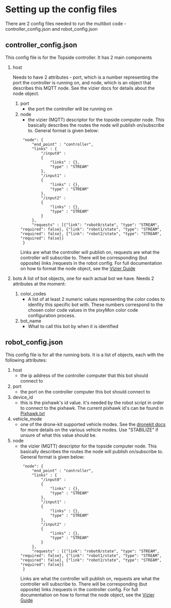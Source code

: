 # Setting up the config files
There are 2 config files needed to run the multibot code - controller_config.json and robot_config.json
## controller_config.json
This config file is for the Topside controller. It has 2 main components
1. host

    Needs to have 2 attributes - port, which is a number representing the port the controller is running on, and node, which is an object that describes this MQTT node. See the vizier docs for details about the node object.
    1. port
       - the port the controller will be running on
    2. node
       - the vizier (MQTT) descriptor for the topside computer node. This basically describes the routes the node will publish on/subscribe to. General format is given below:
       ```
        "node": {
            "end_point" : "controller",
            "links" : {
                "/input0" :
                {
                    "links" : {},
                    "type" : "STREAM"
                },
                "/input1" :
                {
                    "links" : {},
                    "type" : "STREAM"
                },
                "/input2" :
                {
                    "links" : {},
                    "type" : "STREAM"
                }
            },
            "requests" : [{"link": "robot0/state", "type": "STREAM", "required": false}, {"link": "robot1/state", "type": "STREAM", "required": false}, {"link": "robot2/state", "type": "STREAM", "required": false}]
        }
       ```
          Links are what the controller will publish on, requests are what the controller will subscribe to. There will be corresponding (but opposite) links /requests in the robot config. For full documentation on how to format the node object, see the [Vizier Guide](https://github.com/nthieu173/SwimmingSwarm/blob/master/Documentation/Software/Vizier.md#installation)
2. bots
    A list of bot objects, one for each actual bot we have. Needs 2 attributes at the moment:
    1. color_codes
       - A list of at least 2 numeric values representing the color codes to idenfity this specific bot with. These numbers correspond to the chosen color code values in the pixyMon color code configuration process.
    2. bot_name
       - What to call this bot by when it is identified

## robot_config.json
This config file is for all the running bots. It is a list of objects, each with the following attributes:
1. host
   - the ip address of the controller computer that this bot should connect to
2. port
   - the port on the controller computer this bot should connect to
3. device_id
   - this is the pixhawk's id value. it's needed by the robot script in order to connect to the pixhawk. The current pixhawk id's can be found in [Pixhawk.txt](https://github.com/tom-hightower/SwimmingSwarm/blob/master/util/Pixhawk.txt)
4. vehicle_mode
   - one of the drone-kit supported vehicle modes. See the [dronekit docs](https://dronekit-python.readthedocs.io/en/latest/automodule.html#dronekit.VehicleMode) for more details on the various vehicle modes. Use "STABILIZE" if unsure of what this value should be.
5. node
   - the vizier (MQTT) descriptor for the topside computer node. This basically describes the routes the node will publish on/subscribe to. General format is given below:
       ```
        "node": {
            "end_point" : "controller",
            "links" : {
                "/input0" :
                {
                    "links" : {},
                    "type" : "STREAM"
                },
                "/input1" :
                {
                    "links" : {},
                    "type" : "STREAM"
                },
                "/input2" :
                {
                    "links" : {},
                    "type" : "STREAM"
                }
            },
            "requests" : [{"link": "robot0/state", "type": "STREAM", "required": false}, {"link": "robot1/state", "type": "STREAM", "required": false}, {"link": "robot2/state", "type": "STREAM", "required": false}]
        }
       ```
       Links are what the controller will publish on, requests are what the controller will subscribe to. There will be corresponding (but opposite) links /requests in the controller config. For full documentation on how to format the node object, see the [Vizier Guide](https://github.com/nthieu173/SwimmingSwarm/blob/master/Documentation/Software/Vizier.md#installation)
